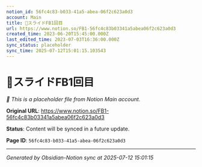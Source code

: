 ```yaml
---
notion_id: 56fc4c83-b033-41a5-abea-06f2c623a0d3
account: Main
title: 🍄スライドFB1回目
url: https://www.notion.so/FB1-56fc4c83b03341a5abea06f2c623a0d3
created_time: 2023-06-20T15:45:00.000Z
last_edited_time: 2023-07-03T16:36:00.000Z
sync_status: placeholder
sync_time: 2025-07-12T15:01:15.103543
---
```


# 🍄スライドFB1回目

*🔄 This is a placeholder file from Notion Main account.*

**Original URL**: https://www.notion.so/FB1-56fc4c83b03341a5abea06f2c623a0d3

**Status**: Content will be synced in a future update.

**Page ID**: `56fc4c83-b033-41a5-abea-06f2c623a0d3`

---

*Generated by Obsidian-Notion sync at 2025-07-12 15:01:15*
